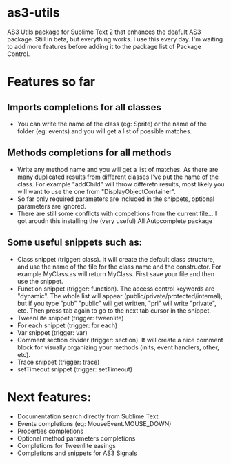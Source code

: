 # as3-utils

AS3 Utils package for Sublime Text 2 that enhances the deafult AS3 package. Still in beta, but everything works. I use this every day. I'm waiting to add more features before adding it to the package list of Package Control.

# Features so far

## Imports completions for all classes
- You can write the name of the class (eg: Sprite) or the name of the folder (eg: events) and you will get a list of possible matches.

## Methods completions for all methods
  - Write any method name and you will get a list of matches. As there are many duplicated results from different classes I've put the name of the class. For example "addChild" will throw differetn results, most likely you will want to use the one from "DisplayObjectContainer".
  - So far only required parameters are included in the snippets, optional parameters are ignored.
  - There are still some conflicts with compeltions from the current file... I got aroudn this installing the (very useful) All Autocomplete package

## Some useful snippets such as:
  - Class snippet (trigger: class). It will create the default class structure, and use the name of the file for the class name and the constructor. For example MyClass.as will return MyClass. First save your file and then use the snippet.
  - Function snippet (trigger: function). The access control keywords are "dynamic". The whole list will appear (public/private/protected/internal), but if you type "pub" "public" will get written, "pri" will write "private", etc. Then press tab again to go to the next tab cursor in the snippet.
  - TweenLite snippet (trigger: tweenlite)
  - For each snippet (trigger: for each)
  - Var snippet (trigger: var)
  - Comment section divider (trigger: section). It will create a nice comment block for visually organizing your methods (inits, event handlers, other, etc).
  - Trace snippet (trigger: trace)
  - setTimeout snippet (trigger: setTimeout)



# Next features:
  - Documentation search directly from Sublime Text
  - Events completions (eg: MouseEvent.MOUSE_DOWN)
  - Properties completions
  - Optional method parameters completions
  - Completions for Tweenlite easings
  - Completions and snippets for AS3 Signals